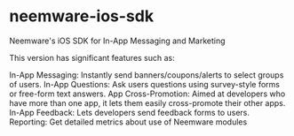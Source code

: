 neemware-ios-sdk
================

Neemware's iOS SDK for In-App Messaging and Marketing

This version has significant features such as:

In-App Messaging: Instantly send banners/coupons/alerts to select groups of users.
In-App Questions: Ask users questions using survey-style forms or free-form text answers.
App Cross-Promotion: Aimed at developers who have more than one app, it lets them easily cross-promote their other apps.
In-App Feedback: Lets developers send feedback forms to users.
Reporting: Get detailed metrics about use of Neemware modules
